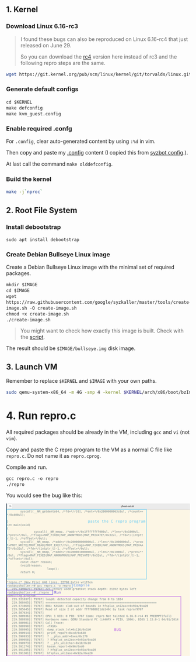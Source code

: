## 1. Kernel
### Download Linux 6.16-rc3

> I found these bugs can also be reproduced on Linux 6.16-rc4 that just released on June 29.
>
> So you can download the [rc4](https://www.kernel.org/) version here instead of rc3 and the following repro steps are the same.

```bash
wget https://git.kernel.org/pub/scm/linux/kernel/git/torvalds/linux.git/snapshot/linux-6.16-rc3.tar.gz
```

### Generate default configs

```
cd $KERNEL
make defconfig
make kvm_guest.config
```

### Enable required .confg

For `.config`, clear auto-generated content by using `:%d` in vim.

Then copy and paste my [.config](https://github.com/AmoyCherry/syzllm-bug-reports/blob/main/bugs/6.16rc3/.config) content (I copied this from [syzbot config](https://github.com/google/syzkaller/blob/master/dashboard/config/linux/upstream-apparmor-kasan.config).).

At last call the command `make olddefconfig`.

### Build the kernel 

```bash
make -j`nproc`
```

## 2. Root File System

### Install debootstrap

```
sudo apt install debootstrap
```

### Create Debian Bullseye Linux image

Create a Debian Bullseye Linux image with the minimal set of required packages.

```
mkdir $IMAGE
cd $IMAGE
wget https://raw.githubusercontent.com/google/syzkaller/master/tools/create-image.sh -O create-image.sh
chmod +x create-image.sh
./create-image.sh
```

> You might want to check how exactly this image is built. Check with the [script](https://raw.githubusercontent.com/google/syzkaller/master/tools/create-image.sh).

The result should be `$IMAGE/bullseye.img` disk image.

## 3. Launch VM

Remember to replace `$KERNEL` and `$IMAGE` with your own paths.

```bash
sudo qemu-system-x86_64 -m 4G -smp 4 -kernel $KERNEL/arch/x86/boot/bzImage -append "console=ttyS0 root=/dev/sda earlyprintk=serial net.ifnames=0" -drive file=$IMAGE/bullseye.img,format=raw -net user,host=10.0.2.10,hostfwd=tcp:127.0.0.1:10021-:22 -net nic,model=e1000 -enable-kvm -nographic -pidfile vm.pid 2>&1 | tee vm.log
```

# 4. Run repro.c

All required packages should be already in the VM, including `gcc` and `vi` (not `vim`).

Copy and paste the C repro program to the VM as a normal C file like `repro.c`. Do not name it as `repro.cprog`.

Compile and run.

```
gcc repro.c -o repro
./repro
```

You would see the bug like this:

![repro](../../assets/repro.png)
